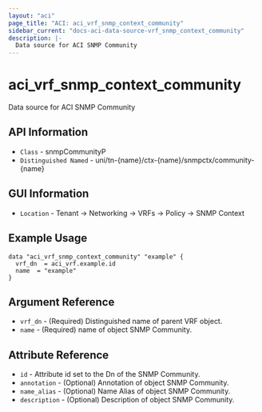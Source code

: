 ```yaml
---
layout: "aci"
page_title: "ACI: aci_vrf_snmp_context_community"
sidebar_current: "docs-aci-data-source-vrf_snmp_context_community"
description: |-
  Data source for ACI SNMP Community
---
```


# aci_vrf_snmp_context_community #

Data source for ACI SNMP Community


## API Information ##

* `Class` - snmpCommunityP
* `Distinguished Named` - uni/tn-{name}/ctx-{name}/snmpctx/community-{name}

## GUI Information ##

* `Location` - Tenant -> Networking -> VRFs -> Policy -> SNMP Context



## Example Usage ##

```hcl
data "aci_vrf_snmp_context_community" "example" {
  vrf_dn  = aci_vrf.example.id
  name  = "example"
}
```

## Argument Reference ##

* `vrf_dn` - (Required) Distinguished name of parent VRF object.
* `name` - (Required) name of object SNMP Community.

## Attribute Reference ##
* `id` - Attribute id set to the Dn of the SNMP Community.
* `annotation` - (Optional) Annotation of object SNMP Community.
* `name_alias` - (Optional) Name Alias of object SNMP Community.
* `description` - (Optional) Description of object SNMP Community.

